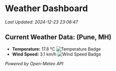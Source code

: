 
# Weather Dashboard

_Last Updated: 2024-12-23 23:08:47_

## Current Weather Data: (Pune, MH)
- **Temperature:** 17.8 °C ![Temperature Badge](https://img.shields.io/badge/Temperature-Low%20Temp-blue)
- **Wind Speed:** 3.1 km/h ![Wind Speed Badge](https://img.shields.io/badge/Wind%20Speed-Low%20Wind-blue)

*Powered by Open-Meteo API*
